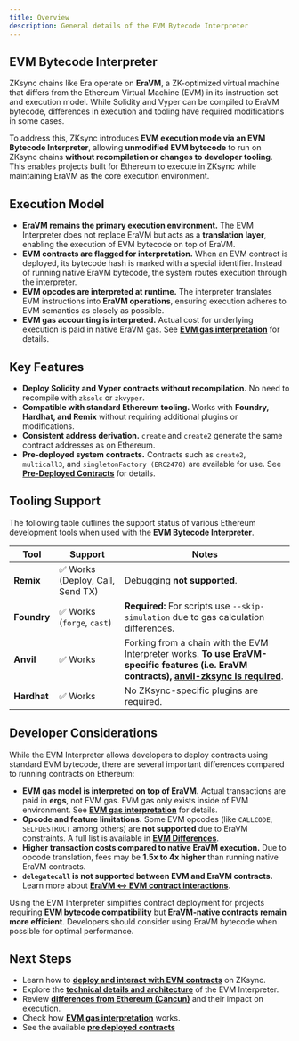```yaml
---
title: Overview
description: General details of the EVM Bytecode Interpreter
---
```

## EVM Bytecode Interpreter

ZKsync chains like Era operate on **EraVM**, a ZK-optimized virtual machine that differs from the Ethereum Virtual Machine (EVM)
in its instruction set and execution model. While Solidity and Vyper can be compiled to EraVM bytecode, differences in
execution and tooling have required modifications in some cases.

To address this, ZKsync introduces **EVM execution mode via an EVM Bytecode Interpreter**, allowing **unmodified EVM bytecode** to run
on ZKsync chains **without recompilation or changes to developer tooling**. This enables projects built for Ethereum to execute in
ZKsync while maintaining EraVM as the core execution environment.

## Execution Model

- **EraVM remains the primary execution environment.** The EVM Interpreter does not replace EraVM but acts as a **translation layer**,
  enabling the execution of EVM bytecode on top of EraVM.
- **EVM contracts are flagged for interpretation.** When an EVM contract is deployed, its bytecode hash is marked with a special identifier.
  Instead of running native EraVM bytecode, the system routes execution through the interpreter.
- **EVM opcodes are interpreted at runtime.** The interpreter translates EVM instructions into **EraVM operations**, ensuring execution
  adheres to EVM semantics as closely as possible.
- **EVM gas accounting is interpreted.** Actual cost for underlying execution is paid in native EraVM gas.
  See **[EVM gas interpretation](./evm-gas-interpretation)** for details.

## Key Features

- **Deploy Solidity and Vyper contracts without recompilation.** No need to recompile with `zksolc` or `zkvyper`.
- **Compatible with standard Ethereum tooling.** Works with **Foundry, Hardhat, and Remix** without requiring additional plugins or modifications.
- **Consistent address derivation.** `create` and `create2` generate the same contract addresses as on Ethereum.
- **Pre-deployed system contracts.** Contracts such as `create2`, `multicall3`, and `singletonFactory (ERC2470)` are available
  for use. See **[Pre-Deployed Contracts](./pre-deployed-contracts)** for details.

## Tooling Support

The following table outlines the support status of various Ethereum development tools when used with the **EVM Bytecode Interpreter**.

| **Tool** | **Support** | **Notes** |
|----------|------------|-----------|
| **Remix** | ✅ Works (Deploy, Call, Send TX) | Debugging **not supported**. |
| **Foundry** | ✅ Works (`forge`, `cast`) | **Required:** For scripts use `--skip-simulation` due to gas calculation differences. |
| **Anvil** | ✅ Works | Forking from a chain with the EVM Interpreter works. **To use EraVM-specific features (i.e. EraVM contracts), [anvil-zksync is required](../../../zksync-era/tooling/local-setup/anvil-zksync-node)**. |
| **Hardhat** | ✅ Works | No ZKsync-specific plugins are required. |

## Developer Considerations

While the EVM Interpreter allows developers to deploy contracts using standard EVM bytecode, there are several important differences
compared to running contracts on Ethereum:

- **EVM gas model is interpreted on top of EraVM.** Actual transactions are paid in **ergs**, not EVM gas. EVM gas only exists inside of EVM environment.
  See **[EVM gas interpretation](./evm-gas-interpretation)** for details.
- **Opcode and feature limitations.** Some EVM opcodes (like `CALLCODE`, `SELFDESTRUCT` among others) are **not supported** due to
  EraVM constraints. A full list is available in **[EVM Differences](./evm-differences)**.
- **Higher transaction costs compared to native EraVM execution.** Due to opcode translation, fees may be **1.5x to 4x higher**
  than running native EraVM contracts.
- **`delegatecall` is not supported between EVM and EraVM contracts.** Learn more about **[EraVM ↔ EVM contract interactions](./era-evm-interactions)**.

Using the EVM Interpreter simplifies contract deployment for projects requiring **EVM bytecode compatibility**
but **EraVM-native contracts remain more efficient**.
Developers should consider using EraVM bytecode when possible for optimal performance.

## Next Steps

- Learn how to **[deploy and interact with EVM contracts](./deployment-execution)** on ZKsync.
- Explore the **[technical details and architecture](./technical-details)** of the EVM Interpreter.
- Review **[differences from Ethereum (Cancun)](./evm-differences)** and their impact on execution.
- Check how **[EVM gas interpretation](./evm-gas-interpretation)** works.
- See the available **[pre deployed contracts](./pre-deployed-contracts)**
